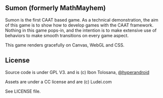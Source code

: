 ## Sumon (formerly MathMayhem) ##

Sumon is the first CAAT based game.
As a technical demonstration, the aim of this game is to show how to develop games with the CAAT framework.
Nothing in this game pops-in, and the intention is to make extensive use of behaviors to make smooth transitions
on every game aspect.

This game renders gracefully on Canvas, WebGL and CSS.

## License ##

Source code is under GPL V3. and is (c) Ibon Tolosana, <a href="http://twitter.com/hyperandroid">@hyperandroid</a>

Assets are under a CC license and are (c) Ludei.com

See LICENSE file.
